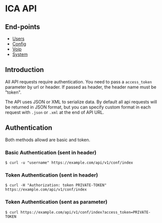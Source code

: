 # ICA API

## End-points

+ [Users](users.md)
+ [Config](config.md)
+ [Voip](voip.md)
+ [System](system.md)

## Introduction

All API requests require authentication. You need to pass a `access_token` parameter by url or header. If passed as header, the header name must be "token".

The API uses JSON or XML to serialize data. By default all api requests will be returned in JSON format, but you can specify custom format in each request with `.json` or `.xml` at the end of API URL.

## Authentication

Both methods allowd are basic and token.

### Basic Authentication (sent in header)

	$ curl -u "username" https://example.com/api/v1/conf/index

### Token Authentication (sent in header)

	$ curl -H "Authorization: token PRIVATE-TOKEN" https://example.com/api/v1/conf/index

### Token Authentication (sent as parameter)

	$ curl https://example.com/api/v1/conf/index?access_token=PRIVATE-TOKEN
